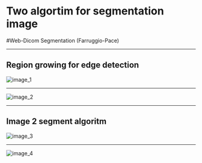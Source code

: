 # Two algortim for segmentation image

#Web-Dicom Segmentation (Farruggio-Pace)
- - -
## Region growing for edge detection

![image_1](https://raw.github.com/cvdlab-cg/442999/master/progetto/seg_image/RegionGrowing_1.jpg)
- - -
![image_2](https://raw.github.com/cvdlab-cg/442999/master/progetto/seg_image/Seconda_Grown.jpg)
- - -









## Image 2 segment algoritm


![image_3](https://raw.github.com/cvdlab-cg/442999/master/progetto/seg_image/finale_1.jpg)
- - -
![image_4](https://raw.github.com/cvdlab-cg/442999/master/progetto/seg_image/finale_2.jpg)
